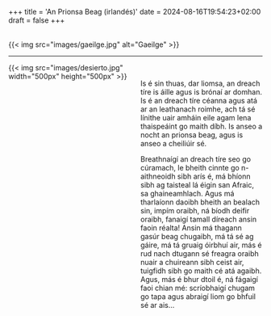 +++
title = 'An Prionsa Beag (irlandés)'
date = 2024-08-16T19:54:23+02:00
draft = false
+++

<br/>
{{< img src="images/gaeilge.jpg" alt="Gaeilge" >}}

--------------------------------------

<div style="display: flex; align-items: flex-start;">
  <div style="flex: 1; margin-right: 20px;">
    {{< img src="images/desierto.jpg" width="500px" height="500px" >}}
  </div>
  <div style="flex: 1;">
<br/>

Is é sin thuas, dar liomsa, an dreach tíre is áille agus is brónaí ar domhan. Is é an dreach tíre céanna agus atá ar an leathanach roimhe, ach tá sé línithe uair amháin eile agam lena thaispeáint go maith díbh. Is anseo a nocht an prionsa beag, agus is anseo a cheiliúir sé.

Breathnaígí an dreach tíre seo go cúramach, le bheith cinnte go n-aithneoidh sibh arís é, má bhíonn sibh ag taisteal lá éigin san Afraic, sa ghaineamhlach. Agus má tharlaíonn daoibh bheith an bealach sin, impím oraibh, ná bíodh deifir oraibh, fanaigí tamall díreach ansin faoin réalta! Ansin má thagann gasúr beag chugaibh, má tá sé ag gáire, má tá gruaig óirbhuí air, más é rud nach dtugann sé freagra oraibh nuair a chuireann sibh ceist air, tuigfidh sibh go maith cé atá agaibh. Agus, más é bhur dtoil é, ná fágaigí faoi chian mé: scríobhaigí chugam go tapa agus abraigí liom go bhfuil sé ar ais...

 </div>
</div>